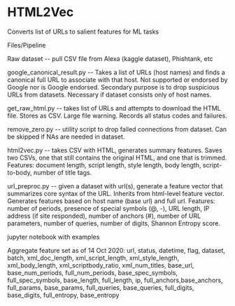 # HTML2Vec
Converts list of URLs to salient features for ML tasks


Files/Pipeline

Raw dataset -- pull CSV file from Alexa (kaggle dataset), Phishtank, etc

google_canonical_result.py -- Takes a list of URLs (host names) and finds a canonical full URL to associate with that host. Not supported or endorsed by Google nor is Google endorsed. Secondary purpose is to drop suspicious URLs from datasets. Necessary if dataset consists only of host names.

get_raw_html.py -- takes list of URLs and attempts to download the HTML file. Stores as CSV. Large file warning. Records all status codes and failures. 

remove_zero.py -- utility script to drop failed connections from dataset. Can be skipped if NAs are needed in dataset.

html2vec.py -- takes CSV with HTML, generates summary features. Saves two CSVs, one that still contains the original HTML, and one that is trimmed. 
Features: document length, script length, style length, body length, script-to-body, number of title tags. 

url_preproc.py --  given a dataset with url(s), generate a feature vector that summarizes core syntax of the URL. Inherits from html-level feature vector. Generates features based on host name (base url) and full url. 
Features: number of periods, presence of special symbols (@, -),  URL length, IP address (if site responded), number of anchors (#), number of URL parameters, number of queries, number of digits, Shannon Entropy score.

jupyter notebook with examples 

Aggregate feature set as of 14 Oct 2020: 
url, status, datetime, flag, dataset, batch, xml_doc_length, xml_script_length, xml_style_length, xml_body_length, xml_scriptbody_ratio, xml_num_titles, base_url, base_num_periods, full_num_periods, base_spec_symbols, full_spec_symbols, base_length, full_length, ip, full_anchors,base_anchors, full_params, base_params, full_queries, base_queries, full_digits, base_digits, full_entropy, base_entropy
